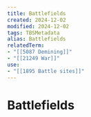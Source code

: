 ```yaml
---
title: Battlefields
created: 2024-12-02
modified: 2024-12-02
tags: TBSMetadata
alias: Battlefields
relatedTerm:
- "[[5087 Demining]]"
- "[[21249 War]]"
use:
- "[[1895 Battle sites]]"
---
```

# Battlefields

